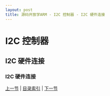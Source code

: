 ```yaml
---
layout: post
title: 源码开放学ARM - I2C 控制器 - I2C 硬件连接
---
```


# I2C 控制器 #

## I2C 硬件连接
	
### I2C 硬件连接



[上一节](chp15-6.html)  |  [目录索引](../index.html)  |  [下一节](chp16-2.html)
